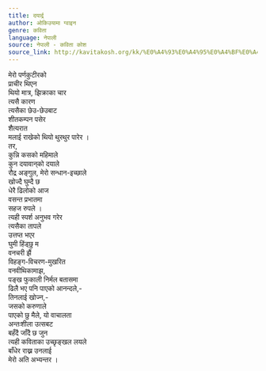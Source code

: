 ```yaml
---
title: दयार्द्र
author: ओकिउयामा ग्वाइन
genre: कविता
language: नेपाली
source: नेपाली - कविता कोश
source_link: http://kavitakosh.org/kk/%E0%A4%93%E0%A4%95%E0%A4%BF%E0%A4%89%E0%A4%AF%E0%A4%BE%E0%A4%AE%E0%A4%BE_%E0%A4%97%E0%A5%8D%E0%A4%B5%E0%A4%BE%E0%A4%87%E0%A4%A8
---
```


मेरो पर्णकुटीरको  
प्राचीर थिएन  
थियो मात्र, झिक्राका चार  
त्यसै कारण  
त्यसैका छेउ-छेउबाट  
शीतकम्पन पसेर  
शैत्यरात  
मलाई राखेको थियो थुरथुर पारेर ।  
तर,  
कुन्नि कसको महिमाले  
कुन दयावान्‌को दयाले  
रौद्र अङ्गुल, मेरो सन्धान-इच्छाले  
खोज्दै घुम्दै छ  
धेरै ढिलोको आज  
वसन्त प्रभातमा  
सहज रुपले ।  
त्यही स्पर्श अनुभव गरेर  
त्यसैका तापले  
उत्तप्त भएर  
घुमी हिंड्छु म  
वनचरी झैं  
विहङ्ग-विचरण-मुखरित  
वनवीथिकामाझ,  
पङ्ख फुकाली निर्मल बतासमा  
ढिलै भए पनि पाएको आनन्दले,-  
तिनलाई खोज्न,-  
जसको करुणाले  
पाएको छु मैले, यो वाचालता  
अन्तःशीला उत्सबट  
बहँदै जाँदै छ जुन  
त्यही कविताका उच्छृङ्खल लयले  
बाँधेर राख्न उनलाई  
मेरो अति अभ्यन्तर ।

